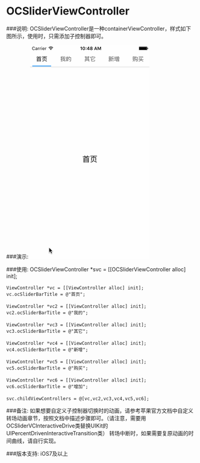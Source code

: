 # OCSliderViewController


###说明:
OCSliderViewController是一种containerViewController，样式如下图所示，使用时，只需添加子控制器即可。

###演示:
![Aaron Swartz](https://github.com/buluolemaodou/OCSliderViewController/raw/master/source/OCSliderViewControllerImage.gif)

###使用:
    OCSliderViewController *svc = [[OCSliderViewController alloc] init];

    ViewController *vc = [[ViewController alloc] init];
    vc.ocSliderBarTitle = @"首页";

    ViewController *vc2 = [[ViewController alloc] init];
    vc2.ocSliderBarTitle = @"我的";

    ViewController *vc3 = [[ViewController alloc] init];
    vc3.ocSliderBarTitle = @"其它";

    ViewController *vc4 = [[ViewController alloc] init];
    vc4.ocSliderBarTitle = @"新增";

    ViewController *vc5 = [[ViewController alloc] init];
    vc5.ocSliderBarTitle = @"购买";

    ViewController *vc6 = [[ViewController alloc] init];
    vc6.ocSliderBarTitle = @"增加";

    svc.childViewControllers = @[vc,vc2,vc3,vc4,vc5,vc6];

###备注:
如果想要自定义子控制器切换时的动画，请参考苹果官方文档中自定义转场动画章节，按照文档中描述步骤即可。（请注意，需要用OCSliderVCInteractiveDrive类替换UIKit的UIPercentDrivenInteractiveTransition类）
转场中断时，如果需要复原动画的时间曲线，请自行实现。

###版本支持:
iOS7及以上